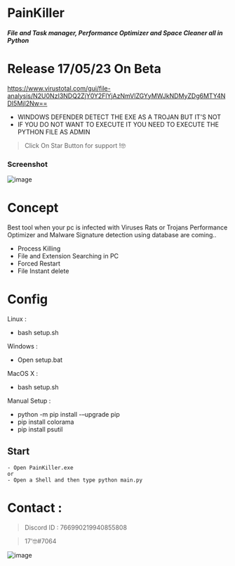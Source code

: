 # PainKiller
##### File and Task manager, Performance Optimizer and Space Cleaner all in Python
# Release 17/05/23 On Beta
https://www.virustotal.com/gui/file-analysis/N2U0NzI3NDQ2ZjY0Y2FlYjAzNmVlZGYyMWJkNDMyZDg6MTY4NDI5MjI2Nw==
- WINDOWS DEFENDER DETECT THE EXE AS A TROJAN BUT IT'S NOT
- IF YOU DO NOT WANT TO EXECUTE IT YOU NEED TO EXECUTE THE PYTHON FILE AS ADMIN

> Click On Star Button for support !🤓

### Screenshot

![image](https://github.com/intel1337/PainKiller/assets/93615583/a23a4fda-c2bd-49d7-81a9-a6ddf63af6d8)

# Concept 
Best tool when your pc is infected with Viruses Rats or Trojans
Performance Optimizer and Malware Signature detection using database are coming..

- Process Killing
- File and Extension Searching in PC
- Forced Restart
- File Instant delete

# Config

Linux :
- bash setup.sh

Windows :
- Open setup.bat 

MacOS X : 
- bash setup.sh

Manual Setup :
- python -m pip install -–upgrade pip
- pip install colorama
- pip install psutil

## Start 
```
- Open PainKiller.exe
or
- Open a Shell and then type python main.py

```

# Contact : 
> Discord ID : 766990219940855808

> 17'🤓#7064                      



![image](https://media.discordapp.net/attachments/945746542424387615/945778865727479958/20220205_130153.gif)

